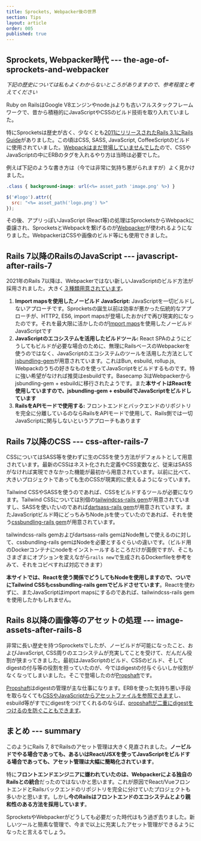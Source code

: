 ```yaml
---
title: Sprockets, Webpacker後の世界
section: Tips
layout: article
order: 005
published: true
---
```


## Sprockets, Webpacker時代 --- the-age-of-sprockets-and-webpacker

*下記の歴史については私もよくわからないところがありますので、参考程度と考えてください*

Ruby on RailsはGoogle V8エンジンやnode.jsよりも古いフルスタックフレームワークで、昔から積極的にJavaScriptやCSSのビルド技術を取り入れていました。

特にSprocketsは歴史が古く、少なくとも[2011にリリースされたRails 3.1にRails Guide](https://guides.rubyonrails.org/v3.1/asset_pipeline.html)がありました。この頃はCSS, SASS, JavaScript, CoffeeScriptのビルドに使用されていました。[Webpackはまだ登場していませんでした](https://ja.wikipedia.org/wiki/Webpack)ので、CSSやJavaScriptの中にERBのタグを入れるやり方は当時は必要でした。

例えば下記のような書き方は（今では非常に気持ち悪がられますが）よく見かけました。

```css
.class { background-image: url(<%= asset_path 'image.png' %>) }
```

```js
$('#logo').attr({
  src: "<%= asset_path('logo.png') %>"
});
```

その後、アプリっぽいJavaScript (React等)の処理はSprocketsからWebpackに委譲され、SprocketsとWebpackを繋げるのが[Webpacker](https://github.com/rails/webpacker)が使われるようになりました。WebpackerはCSSや画像のビルド等にも使用できました。

## Rails 7以降のRailsのJavaScript --- javascript-after-rails-7

2021年のRails 7以降は、Webpackerではない新しいJavaScriptのビルド方法が採用されました。大きく[３種類用意されています](https://world.hey.com/dhh/rails-7-will-have-three-great-answers-to-javascript-in-2021-8d68191b)。

1. **Import mapsを使用したノービルド JavaScript:** JavaScriptを一切ビルドしないアプローチです。Sprocketsの誕生以前は効率が悪かった伝統的なアプローチが、HTTP2, ES6, import mapsが登場したおかげで再び現実的になったのです。それを最大限に活かしたのが[Import maps](https://github.com/rails/importmap-rails)を使用したノービルド JavaScriptです
2. **JavaScriptのエコシステムを活用したビルドツール:** React SPAのようにどうしてもビルドが必要な場合のために、無理にRailsベースのWebpackerを使うのではなく、JavaScriptのエコシステムのツールを活用した方法として[jsbundling-gem](https://github.com/rails/jsbundling-rails)が用意されています。これはBun, esbuild, rollup.js, Webpackのうちの好きなものを使ってJavaScriptをビルドするものです。特に強い希望がなければ推奨はesbuildです。Basecamp 3はWebpackerからjsbundling-gem + esbuildに移行されたようです。また**本サイトはReactを使用していますので、jsbundling-gem + esbuildでJavaScriptをビルドしています**
3. **RailsをAPIモードで使用する:** フロントエンドとバックエンドのリポジトリを完全に分離しているのならRailsをAPIモードで使用して、Rails側では一切JavaScriptに関与しないというアプローチもあります

## Rails 7以降のCSS --- css-after-rails-7

CSSについてはSASS等を使わずに生のCSSを使う方法がデフォルトとして用意されています。最新のCSSはネスト化された定義やCSS変数など、従来はSASSがなければ実現できなかった機能が最初から用意されています。以前に比べて、大きいプロジェクトであっても生のCSSが現実的に使えるようになっています。

Tailwind CSSやSASSを使うのであれば、CSSをビルドするツールが必要になります。Tailwind CSSについては別個の[tailwindcss-rails gem](https://github.com/rails/tailwindcss-rails)が用意されていますし、SASSを使いたいのであれば[dartsass-rails gem](https://github.com/rails/dartsass-rails/)が用意されています。またJavaScriptビルド時にどっちみちNode.jsを使っていたのであれば、それを使う[cssbundling-rails gem](https://github.com/rails/cssbundling-rails)が用意されています。

tailwindcss-rails gemおよびdartsass-rails gemはNode無しで使えるのに対して、cssbundling-rails gemはNodeを必要とするぐらいの違いです。（ビルド用のDockerコンテナにnodeをインストールするところだけが面倒ですが、そこもさまざまにオプションを変えながら`rails new`で生成されるDockerfileを参考をみて、それをコピペすれば対応できます）

**本サイトでは、Reactを使う関係でどうしてもNodeを使用しますので、ついでにTailwind CSSもcssbundling-rails gemでビルドさせています**。Reactを使わずに、またJavaScriptはimport mapsにするのであれば、tailwindcss-rails gemを使用したかもしれません。

## Rails 8以降の画像等のアセットの処理 --- image-assets-after-rails-8

非常に長い歴史を持つSprocketsでしたが、ノービルドが可能になったこと、およびJavaScript, CSS周りのエコシステムが充実してことを受けて、だんだん役割が狭まってきました。最初はJavaScriptのビルド、CSSのビルド、そしてdigestの付与等の役割を担っていたのが、今ではdigestの付与ぐらいしか役割がなくなってしまいました。そこで登場したのが[Propshaft](https://world.hey.com/dhh/introducing-propshaft-ee60f4f6)です。

[Propshaft](https://github.com/rails/propshaft)はdigestの管理が主な仕事になります。ERBを使った気持ち悪い手段を取らなくても[CSSやJavaScriptからアセットファイルを参照できます](https://github.com/rails/propshaft?tab=readme-ov-file#referencing-digested-assets-in-css-and-javascript)し、esbuild等がすでにdigestをつけてくれるのならば、[propshaftが二重にdigestをつけるのを防ぐこともできます](https://github.com/rails/propshaft?tab=readme-ov-file#bypassing-the-digest-step)。

## まとめ --- summary

このようにRails 7, 8でRailsのアセット管理は大きく見直されました。**ノービルドでやる場合であっても、あるいはReact/JSXを使ってJavaScriptをビルドする場合であっても、アセット管理は大幅に簡略化されています**。

特に**フロントエンドエンジニアに嫌われていたのは、Webpackerによる独自のRailsとの統合**だったのではないかと思います。これが原因でReact/VueフロントエンドとRailsバックエンドのリポジトリを完全に分けていたプロジェクトも多いかと思います。しかし**今のRailsはフロントエンドのエコシステムとより親和性のある方法を採用しています**。

SprocketsやWebpackerがどうしても必要だった時代はもう過ぎ去りました。新しいツールと簡素な管理で、今まで以上に充実したアセット管理ができるようになったと言えるでしょう。

